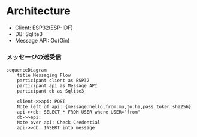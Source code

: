 # Architecture

- Client: ESP32(ESP-IDF)
- DB: Sqlite3
- Message API: Go(Gin)


### メッセージの送受信 

``` mermaid
sequenceDiagram
	title Messaging Flow
	participant client as ESP32
    participant api as Message API
    participant db as Sqlite3
    
	client->>api: POST
	Note left of api: {message:hello,from:mu,to:ha,pass_token:sha256}	
	api->>db: SELECT * FROM USER where USER="from"
	db->>api: 
	Note over api: Check Credential
	api->>db: INSERT into message
